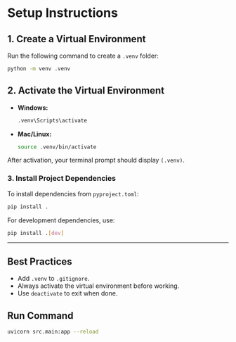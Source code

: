 # Setup Instructions

## 1. Create a Virtual Environment

Run the following command to create a `.venv` folder:

```bash
python -m venv .venv
```

## 2. Activate the Virtual Environment

* **Windows:**

  ```bash
  .venv\Scripts\activate
  ```

* **Mac/Linux:**

  ```bash
  source .venv/bin/activate
  ```

After activation, your terminal prompt should display `(.venv)`.

### 3. Install Project Dependencies

To install dependencies from `pyproject.toml`:

```bash
pip install .
```

For development dependencies, use:

```bash
pip install .[dev]
```

---

## Best Practices

* Add `.venv` to `.gitignore`.
* Always activate the virtual environment before working.
* Use `deactivate` to exit when done.

## Run Command

```bash
uvicorn src.main:app --reload
```
